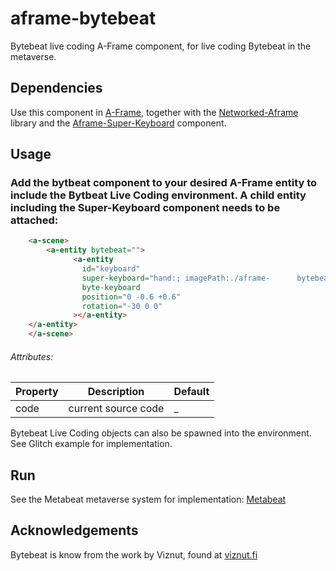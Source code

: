 # aframe-bytebeat

Bytebeat live coding A-Frame component, for live coding Bytebeat in the metaverse.


## Dependencies

Use this component in [A-Frame](https://aframe.io), together with the [Networked-Aframe](https://github.com/networked-aframe/networked-aframe) library and the [Aframe-Super-Keyboard](https://github.com/supermedium/aframe-super-keyboard) component.  

## Usage

### Add the bytbeat component to your desired A-Frame entity to include the Bytbeat Live Coding environment. A child entity including the Super-Keyboard component needs to be attached:

```html
    <a-scene>
        <a-entity bytebeat="">
              <a-entity
                id="keyboard"
                super-keyboard="hand:; imagePath:./aframe-		bytebeat/;multipleInputs:true;align:center"
                byte-keyboard
                position="0 -0.6 +0.6"
                rotation="-30 0 0"
              ></a-entity>
	</a-entity>
    </a-scene>
```
###### Attributes:

| Property | Description | Default |
| ------------- | ------------- | ------------- |
| code | current source code  | _ |

Bytebeat Live Coding objects can also be spawned into the environment. See Glitch example for implementation.

## Run
See the Metabeat metaverse system for implementation: [Metabeat](https://github.com/AudioGroupCologne/Metabeat) 

## Acknowledgements

Bytebeat is know from the work by Viznut, found at [viznut.fi](http://viznut.fi/) 

